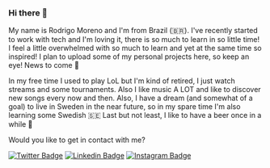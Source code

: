 ### Hi there 🧐

<!--
**rmoreno-w/rmoreno-w** is a ✨ _special_ ✨ repository because its `README.md` (this file) appears on your GitHub profile.

Here are some ideas to get you started:

- 🔭 I’m currently working on ...
- 🌱 I’m currently learning ...
- 👯 I’m looking to collaborate on ...
- 🤔 I’m looking for help with ...
- 💬 Ask me about ...
- 📫 How to reach me: ...
- 😄 Pronouns: ...
- ⚡ Fun fact: ...
-->

My name is Rodrigo Moreno and I'm from Brazil (🇧🇷). I've recently started to work with tech and I'm loving it, there is so much to learn in so little time! I feel a little overwhelmed with so much to learn and yet at the same time so inspired! I plan to upload some of my personal projects here, so keep an eye! News to come 👀

In my free time I used to play LoL but I'm kind of retired, I just watch streams and some tournaments. Also I like music A LOT and like to discover new songs every now and then. Also, I have a dream (and somewhat of a goal) to live in Sweden in the near future, so in my spare time I'm also learning some Swedish 🇸🇪 Last but not least, I like to have a beer once in a while 🍺

Would you like to get in contact with me?

[![Twitter Badge](https://img.shields.io/badge/-Twitter-1ca0f1?style=flat&labelColor=1ca0f1&logo=twitter&logoColor=white&link=https://twitter.com/RodrigoWrok)](https://twitter.com/RodrigoWrok)
[![Linkedin Badge](https://img.shields.io/badge/-LinkedIn-blue?style=flat&logo=Linkedin&logoColor=white&link=https://www.linkedin.com/in/rmoreno-w)](https://www.linkedin.com/in/rmoreno-w)
[![Instagram Badge](https://img.shields.io/badge/-Instagram-blueviolet?style=flat&logo=Instagram&logoColor=white&link=https://www.instagram.com/rmoreno.w/)](https://www.instagram.com/rmoreno.w/)
